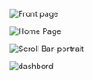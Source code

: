 

![Front page](https://github.com/user-attachments/assets/0a7ffcad-092a-4f92-923f-e3a8df7796eb)


![Home Page](https://github.com/user-attachments/assets/907ef6b8-2953-49ff-9a1d-884928799fd5)

![Scroll Bar-portrait](https://github.com/user-attachments/assets/c642f5f3-cb7e-4a7f-bff3-da98660479af)


![dashbord](https://github.com/user-attachments/assets/9115da22-c1db-4f1e-9d0a-231e8043638c)


